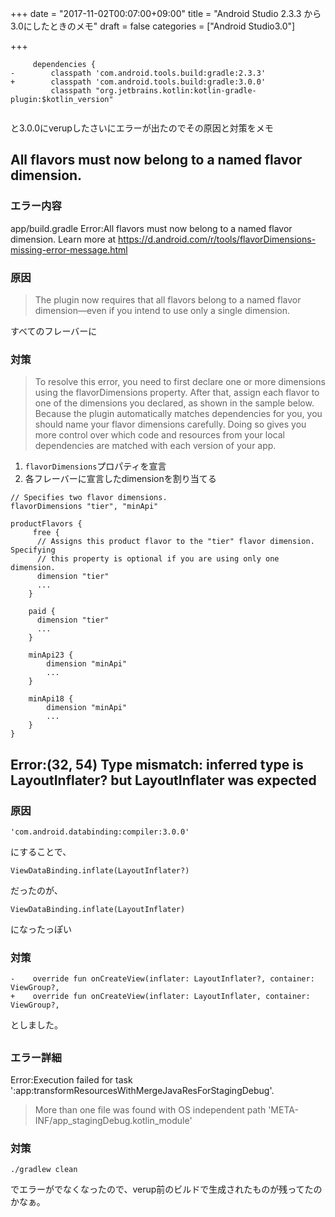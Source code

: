 +++
date = "2017-11-02T00:07:00+09:00"
title = "Android Studio 2.3.3 から3.0にしたときのメモ"
draft = false
categories = ["Android Studio3.0"]

+++

```
     dependencies {
-        classpath 'com.android.tools.build:gradle:2.3.3'
+        classpath 'com.android.tools.build:gradle:3.0.0'
         classpath "org.jetbrains.kotlin:kotlin-gradle-plugin:$kotlin_version"
 
```

と3.0.0にverupしたさいにエラーが出たのでその原因と対策をメモ

## All flavors must now belong to a named flavor dimension.

### エラー内容
app/build.gradle
Error:All flavors must now belong to a named flavor dimension. Learn more at https://d.android.com/r/tools/flavorDimensions-missing-error-message.html

### 原因

> The plugin now requires that all flavors belong to a named flavor dimension—even if you intend to use only a single dimension.

すべてのフレーバーに

### 対策

> To resolve this error, you need to first declare one or more dimensions using the flavorDimensions property. After that, assign each flavor to one of the dimensions you declared, as shown in the sample below. Because the plugin automatically matches dependencies for you, you should name your flavor dimensions carefully. Doing so gives you more control over which code and resources from your local dependencies are matched with each version of your app.

1. `flavorDimensions`プロパティを宣言
1. 各フレーバーに宣言したdimensionを割り当てる

```
// Specifies two flavor dimensions.
flavorDimensions "tier", "minApi"

productFlavors {
     free {
      // Assigns this product flavor to the "tier" flavor dimension. Specifying
      // this property is optional if you are using only one dimension.
      dimension "tier"
      ...
    }

    paid {
      dimension "tier"
      ...
    }

    minApi23 {
        dimension "minApi"
        ...
    }

    minApi18 {
        dimension "minApi"
        ...
    }
}
```


## Error:(32, 54) Type mismatch: inferred type is LayoutInflater? but LayoutInflater was expected

### 原因
```
'com.android.databinding:compiler:3.0.0'
```
にすることで、
```
ViewDataBinding.inflate(LayoutInflater?)
```
だったのが、
```
ViewDataBinding.inflate(LayoutInflater)
```
になったっぽい

### 対策

```
-    override fun onCreateView(inflater: LayoutInflater?, container: ViewGroup?,
+    override fun onCreateView(inflater: LayoutInflater, container: ViewGroup?,
```

としました。

## 

### エラー詳細
Error:Execution failed for task ':app:transformResourcesWithMergeJavaResForStagingDebug'.
> More than one file was found with OS independent path 'META-INF/app_stagingDebug.kotlin_module'

### 対策

```
./gradlew clean
```

でエラーがでなくなったので、verup前のビルドで生成されたものが残ってたのかなぁ。


